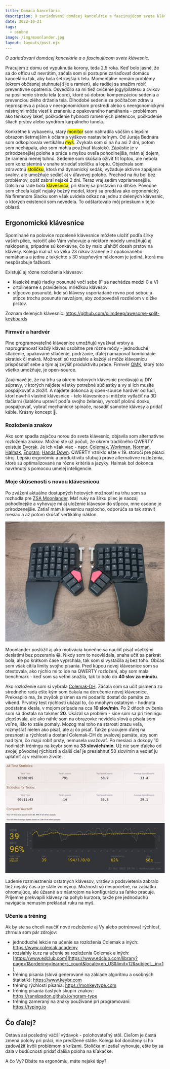 ```yaml
---
title: Domáca kancelária
description: O zariaďovaní domácej kancelárie a fascinujúcom svete klávesníc.
date: 2022-10-21
tags:
  - osobné
image: /img/moonlander.jpg
layout: layouts/post.njk
---
```


*O zariaďovaní domácej kancelárie a o fascinujúcom svete klávesníc.*

Pracujem z domu od vypuknutia korony, teda 2,5 roka. Keď bolo jasné, že sa do officu už nevrátim, začala som si postupne zariaďovať domácu kanceláriu tak, aby bola šetrnejšia k telu. Momentálne nemám problémy (okrem občasnej stuhnutej šije a ramien), ale radšej sa snažím robiť preventívne opatrenia. Osvedčilo sa mi tiež cvičenie jogy/pilatesu a cvikov na posilnenie stredu tela (core), ktoré sú dobrou kompenzáciou sedenia a prevenciou zlého držania tela.
Dlhodobé sedenie za počítačom zdraviu neprospieva a práca v neergonomickom prostredí alebo s neergonomickými nástrojmi môže viesť k zraneniu z opakovaného namáhania - problémom ako tenisový lakeť, poškodenie hybnosti ramenných pletencov, poškodenie šliach prstov alebo syndróm karpálneho tunela.

Konkrétne k vybaveniu, starý <mark>monitor</mark> som nahradila väčším s lepším obrazom šetrnejším k očiam a výškovo nastaviteľným.
Od Juraja Bednára som odkopírovala vertikálnu <mark>myš</mark>. Zvykala som si na ňu asi 2 dni, potom som nechápala, ako som mohla používať klasickú. Zápästie je v prirodzenejšej polohe a práca s myšou oveľa pohodlnejšia, mám aj dojem, že ramená menej tuhnú.
Sedenie som skúšala oživiť fit loptou, ale nebola som konzistentná v snahe striedať stoličku a loptu. Objednala som zdravotnú <mark>stoličku</mark>, ktorá má dynamický sedák, vyžaduje aktívne zapájanie svalov, ale umožňuje sedieť aj v úľavovej polohe. Prechod na ňu bol bez problémov, opäť zabral nejaké 2 dni. Teraz vraj sedím vzpriamenejšie.
Ďalšia na rade bola <mark>klávesnica</mark>, pri ktorej sa pristavím na dlhšie. Pôvodne som chcela kúpiť nejaký bežný model, ktorý sa predáva ako ergonomický. Na firemnom Slacku som však uvidela odkaz na jednu z delených klávesníc, o ktorých existencii som nevedela. To odštartovalo môj prieskum v tejto oblasti.

## Ergonomické klávesnice

Spomínané na polovice rozdelené klávesnice môžete uložiť podľa šírky vašich pliec, natočiť ako Vám vyhovuje a niektoré modely umožňujú aj naklopenie, prípadne sú konkávne, čo by malo uľahčiť dosah prstov na klávesy. Kolega mal už vo veku 23 rokov zranenie z opakovaného namáhania a jedna z takýchto s 30 stupňovým náklonom je jediná, ktorá mu nespôsobuje ťažkosti.

Existujú aj rôzne rozloženia klávesov:

- klasické majú riadky posunuté voči sebe (F sa nachádza medzi C a V)
- ortolineárne s pravidelnou mriežkou klávesov
- stĺpcovo posunuté, kde sú klávesy usporiadané rovno pod sebou a stĺpce trochu posunuté navzájom, aby zodpovedali rozdielom v dĺžke prstov.

Zoznam delených klávesníc: <https://github.com/diimdeep/awesome-split-keyboards>

### Firmvér a hardvér

Plne programovateľné klávesnice umožňujú využívať vrstvy a naprogramovať každý kláves osobitne pre rôzne módy - jednoduché stlačenie, opakované stlačenie, podržanie, ďalej namapovať kombinácie skratiek či makrá. Možnosti sú rozsiahle a každý si môže klávesnicu prispôsobiť sebe a tým aj zvýšiť produktivitu práce. Firmvér [QMK](https://qmk.fm), ktorý toto všetko umožňuje, je open-source.

Zaujímavé je, že na trhu sa okrem hotových klávesníc predávajú aj DIY súpravy, v ktorých nájdete všetky potrebné súčiastky a vy si ich musíte pospájkovať a zložiť. A nájdete dokonca aj open-source hardvér od ľudí, ktorí navrhli vlastné klávesnice - telo klávesnice si môžete vytlačiť na 3D tlačiarni (šablónu upraviť podľa svojho želania), vyrobiť plošnú dosku, pospájkovať, vybrať mechanické spínače, nasadiť samotné klávesy a pridať káble. Krásny koncept 🙂.

### Rozloženia znakov

Ako som spadla zajačou norou do sveta klávesníc, objavila som alternatívne rozloženia znakov. Možno ste už počuli, že okrem tradičného QWERTY existuje [Dvorak](https://en.wikipedia.org/wiki/Dvorak_keyboard_layout). Je ich však viac - napr. [Colemak](https://colemak.com), [Workman](https://workmanlayout.org), [Norman](https://normanlayout.info/index.html), [Halmak](https://github.com/MadRabbit/halmak), [Engram](https://engram.dev), [Hands Down](https://sites.google.com/alanreiser.com/handsdown). QWERTY vzniklo ešte v 19. storočí pre písací stroj. Lepšiu ergonómiu a produktivitu sľubujú práve alternatívne rozloženia, ktoré sú optimalizované na rôzne kritériá a jazyky. Halmak bol dokonca navrhnutý s pomocou umelej inteligencie.

### Moje skúsenosti s novou klávesnicou

Po zvážení aktuálne dostupných hotových možností na trhu som sa rozhodla pre [ZSA Moonlander](https://www.zsa.io/moonlander/). Mať ruky na šírku pliec je naozaj pohodlnejšie a vyhovuje mi aj uloženie klávesov do stĺpcov, mne osobne je prirodzenejšie. Zatiaľ mám klávesnicu naplocho, odporúča sa tak stráviť mesiac a až potom skúšať vertikálny náklon.

![Moonlander](/img/moonlander.jpg)

Moonlander poslúžil aj ako motivácia konečne sa naučiť písať všetkými desiatimi bez pozerania 😁. Nikdy som to neovládala, snaha učiť sa párkrát bola, ale po krátkom čase vyprchala, tak som si vystačila aj bez toho. Občas som však cítila limity svojho písania. Pred kúpou novej klávesnice som sa otestovala, ako rýchlo mi to ide na QWERTY rozložení, aby som mala benchmark - keď som sa veľmi snažila, tak to bolo do **40 slov za minútu**.

Ako rozloženie som si vybrala [Colemak-DH](https://colemakmods.github.io/mod-dh/). Začala som sa učiť písmená zo stredného radu ešte kým som čakala na doručenie novej klávesnice. Prekvapilo ma, že zvyšok písmen sa mi podarilo dostať do pamäte za víkend. Prvotný test rýchlosti ukázal to, čo mnohým ostatným - hodnota podstatne klesla, v mojom prípade na cca **10 slov/min**. Po 2 dňoch cvičenia som sa dostala na takmer **20**. Ukázal sa problém - síce som sa pri tréningu zlepšovala, ale ako náhle som na obrazovke nevidela slová a písala som voľne, išlo to stále pomaly. Mozog mal toho na starosti zrazu veľa, rozmýšľať nielen ako písať, ale aj čo písať. Takže pracujem ďalej na presnosti a rýchlosti a dostaní Colemak-DH do svalovej pamäte, aby som nad tým, čo majú robiť prsty, nemusela uvažovať. Po mesiaci a dokopy 10 hodinách tréningu na keybr som na **33 slovách/min**. Už nie som ďaleko od svojej pôvodnej rýchlosti a ďalší cieľ je presiahnuť 50 slov/min a vedieť ju uplatniť aj v reálnom živote.

![Keybr](/img/keybr10h.png)
![monkeytype](/img/monkeytype.png)

Ladenie rozmiestnenia ostatných klávesov, vrstiev a podsvietenia zabralo tiež nejaký čas a je stále vo vývoji. Možnosti sú nespočetné, na začiatku ohromujúce, ale úžasné a s nástrojom na konfiguráciu sa ľahko pracuje. Príjemne prekvapili klávesy na pohyb kurzora, takže pre jednoduchú navigáciu nemusím prekladať ruku na myš.

### Učenie a tréning

Ak by ste sa chceli naučiť nové rozloženie aj Vy alebo potrénovať rýchlosť, zhrnula som pár zdrojov:

- jednoduché lekcie na učenie sa rozloženia Colemak a iných: <https://www.colemak.academy>
- rozsiahly kurz na učenie sa rozloženia Colemak a iných: [https://www.edclub.com](https://www.edclub.com/library?page=1&ordering=learners_count&locale=en_US&limit=12&subject__in=1)
- tréning písania (slová generované na základe algoritmu a osobných štatistík): <https://www.keybr.com>
- tréning rýchlosti písania: <https://monkeytype.com>
- tréning písania častých skupín znakov: <https://ranelpadon.github.io/ngram-type>
- tréning zameraný na znaky používané pri programovaní: <https://typing.io>

## Čo ďalej?

Ostáva asi posledný väčší výdavok - polohovateľný stôl. Cieľom je častá zmena polohy pri práci, nie predĺžené státie. Kolega bol donútený si ho zadovážiť kvôli problémom s krížami.
Stolička mi zatiaľ vyhovuje, ešte by sa dala v budúcnosti pridať ďalšia poloha na kľakačke.

A čo Vy? Dbáte na ergonómiu, máte nejaké tipy?
